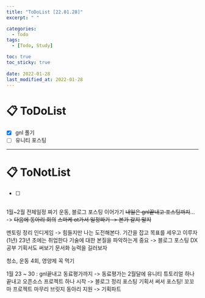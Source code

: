 ```yaml
---
title: "ToDoList [22.01.28]"
excerpt: " "

categories:
  - Todo
tags:
  - [Todo, Study]

toc: true
toc_sticky: true
 
date: 2022-01-28
last_modified_at: 2022-01-28
---
```


# 📋 ToDoList  

- [x] gnl 풀기
- [ ] 유니티 포스팅

---

# 📋 ToNotList  

- [ ] 

## 

1월~2월 전체일정 짜기
운동, 블로그 포스팅 이어가기
~~내일은 gnl끝내고 포스팅까지~~... -> ~~다음에 동아리 회의~~
~~스마케 ot가서 일정짜기 -> 본가 갈지 말지~~

멘토링 정리
인디게임 -> 힘들지만 나는 도전해본다.
기간을 잡고 목표를 세우고 이루자
(1년) 23년 초에는 취업한다
기술에 대한 본질을 파악하는게 중요 -> 블로그 포스팅 DX공부
기획서도 써보기
문서화 능력을 길러보자


청소, 운동 4회, 영양제 꼭 먹기

1월 23 ~ 30
: gnl끝내고 동료평가까지 -> 동료평가는 2월달에
유니티 튜토리얼 하나 끝내고 오픈소스 프로젝트 하나 시작 -> 블로그 정리 포스팅
기획서 써서 포스팅!
꼬꼬마 프로젝트 마무리
브릿지 동아리 지원 -> 기획파트 

